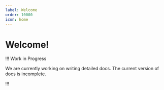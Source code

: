 ```yaml
---
label: Welcome
order: 10000
icon: home
---
```


# Welcome!

!!! Work in Progress

We are currently working on writing detailed docs. The current version of docs is incomplete.

!!!
